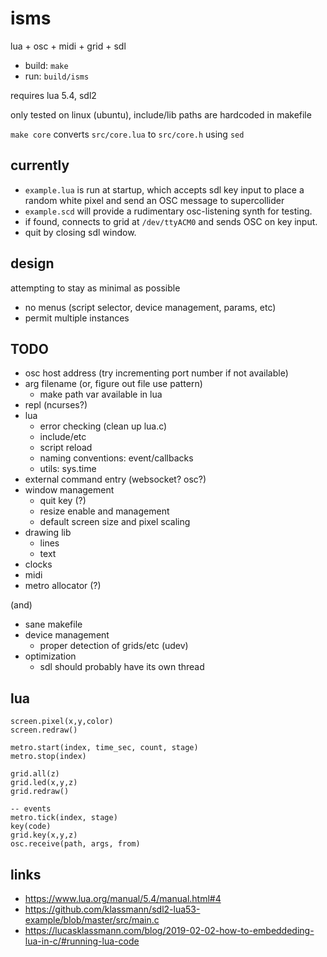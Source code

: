 # isms

lua + osc + midi + grid + sdl

- build: `make`
- run: `build/isms`

requires lua 5.4, sdl2

only tested on linux (ubuntu), include/lib paths are hardcoded in makefile

`make core` converts `src/core.lua` to `src/core.h` using `sed`

## currently

- `example.lua` is run at startup, which accepts sdl key input to place a random white pixel and send an OSC message to supercollider
- `example.scd` will provide a rudimentary osc-listening synth for testing.
- if found, connects to grid at `/dev/ttyACM0` and sends OSC on key input.
- quit by closing sdl window.

## design

attempting to stay as minimal as possible

- no menus (script selector, device management, params, etc)
- permit multiple instances


## TODO

- osc host address (try incrementing port number if not available)
- arg filename (or, figure out file use pattern)
  - make path var available in lua
- repl (ncurses?)
- lua
  - error checking (clean up lua.c)
  - include/etc
  - script reload
  - naming conventions: event/callbacks
  - utils: sys.time
- external command entry (websocket? osc?)
- window management
  - quit key (?)
  - resize enable and management
  - default screen size and pixel scaling
- drawing lib
  - lines
  - text
- clocks
- midi
- metro allocator (?)

(and)

- sane makefile
- device management
  - proper detection of grids/etc (udev)
- optimization
  - sdl should probably have its own thread


## lua

```
screen.pixel(x,y,color)
screen.redraw()

metro.start(index, time_sec, count, stage)
metro.stop(index)

grid.all(z)
grid.led(x,y,z)
grid.redraw()

-- events
metro.tick(index, stage)
key(code)
grid.key(x,y,z)
osc.receive(path, args, from)
```


## links

- https://www.lua.org/manual/5.4/manual.html#4
- https://github.com/klassmann/sdl2-lua53-example/blob/master/src/main.c
- https://lucasklassmann.com/blog/2019-02-02-how-to-embeddeding-lua-in-c/#running-lua-code
